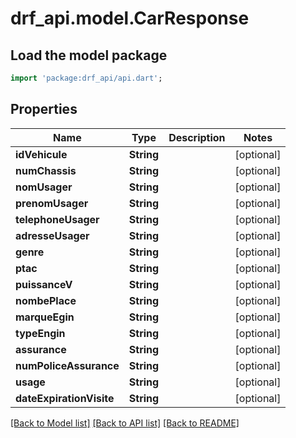 # drf_api.model.CarResponse

## Load the model package
```dart
import 'package:drf_api/api.dart';
```

## Properties
Name | Type | Description | Notes
------------ | ------------- | ------------- | -------------
**idVehicule** | **String** |  | [optional] 
**numChassis** | **String** |  | [optional] 
**nomUsager** | **String** |  | [optional] 
**prenomUsager** | **String** |  | [optional] 
**telephoneUsager** | **String** |  | [optional] 
**adresseUsager** | **String** |  | [optional] 
**genre** | **String** |  | [optional] 
**ptac** | **String** |  | [optional] 
**puissanceV** | **String** |  | [optional] 
**nombePlace** | **String** |  | [optional] 
**marqueEgin** | **String** |  | [optional] 
**typeEngin** | **String** |  | [optional] 
**assurance** | **String** |  | [optional] 
**numPoliceAssurance** | **String** |  | [optional] 
**usage** | **String** |  | [optional] 
**dateExpirationVisite** | **String** |  | [optional] 

[[Back to Model list]](../README.md#documentation-for-models) [[Back to API list]](../README.md#documentation-for-api-endpoints) [[Back to README]](../README.md)


